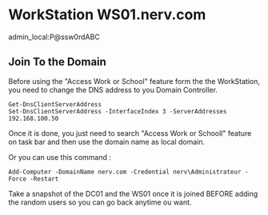 # WorkStation WS01.nerv.com 

admin_local:P@ssw0rdABC


## Join To the Domain

Before using the "Access Work or School" feature form the the WorkStation, you need to change the DNS address to you Domain Controller.  
```shell
Get-DnsClientServerAddress
Set-DnsClientServerAddress -InterfaceIndex 3 -ServerAddresses 192.168.100.50
```

Once it is done, you just need to search "Access Work or Schooll" feature on task bar and then use the domain name as local domain.

Or you can use this command :  
```shell
Add-Computer -DomainName nerv.com -Credential nerv\Administrateur -Force -Restart
```

Take a snapshot of the DC01 and the WS01 once it is joined BEFORE adding the random users so you can go back anytime ou want.